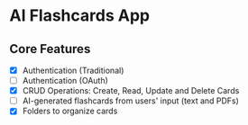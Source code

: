 # AI Flashcards App
## Core Features
- [x] Authentication (Traditional)
- [ ] Authentication (OAuth)
- [x] CRUD Operations: Create, Read, Update and Delete Cards
- [ ] AI-generated flashcards from users' input (text and PDFs)
- [x] Folders to organize cards
